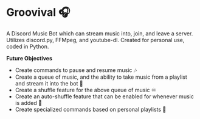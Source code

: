 # Groovival 🎧
A Discord Music Bot which can stream music into, join, and leave a server. Utilizes discord.py, FFMpeg, and youtube-dl. Created for personal use, coded in Python.

__Future Objectives__
- Create commands to pause and resume music 🎶
- Create a queue of music, and the ability to take music from a playlist and stream it into the bot 📝
- Create a shuffle feature for the above queue of music ♾️
- Create an auto-shuffle feature that can be enabled for whenever music is added 💌
- Create specialized commands based on personal playlists 🌟
